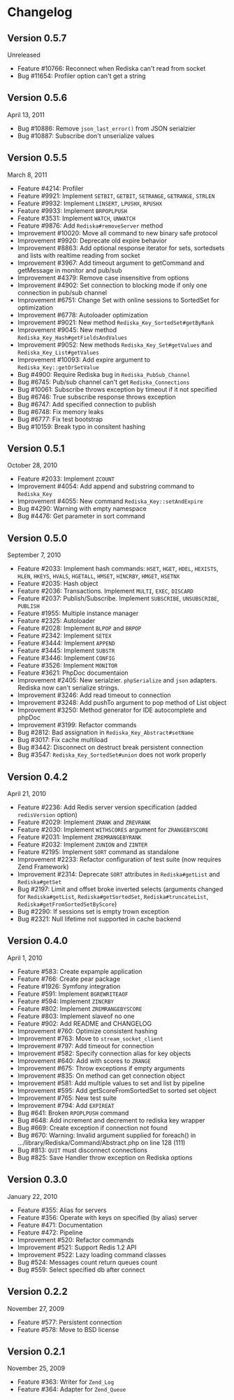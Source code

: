 Changelog
======

Version 0.5.7
---
Unreleased
 * Feature #10766: Reconnect when Rediska can't read from socket
 * Bug #11654: Profiler option can't get a string

Version 0.5.6
---
April 13, 2011

* Bug #10886: Remove `json_last_error()` from JSON serialzier
* Bug #10887: Subscribe don't unserialize values

Version 0.5.5
---
March 8, 2011

 * Feature #4214: Profiler
 * Feature #9921: Implement `SETBIT`, `GETBIT`, `SETRANGE`, `GETRANGE`, `STRLEN`
 * Feature #9932: Implement `LINSERT`, `LPUSHX`, `RPUSHX`
 * Feature #9933: Implement `BRPOPLPUSH`
 * Feature #3531: Implement `WATCH`, `UNWATCH`
 * Feature #9876: Add `Rediska#removeServer` method
 * Improvement #10020: Move all command to new binary safe protocol
 * Improvement #9920: Deprecate old expire behavior
 * Improvement #8863: Add optional response iterator for sets, sortedsets and lists with realtime reading from socket
 * Improvement #3967: Add timeout argument to getCommand and getMessage in monitor and pub/sub
 * Improvement #4379: Remove case insensitive from options
 * Improvement #4902: Set connection to blocking mode if only one connection in pub/sub channel
 * Improvement #6751: Change Set with online sessions to SortedSet for optimization
 * Improvement #6778: Autoloader optimization
 * Improvement #9021: New method `Rediska_Key_SortedSet#getByRank`
 * Improvement #9045: New method `Rediska_Key_Hash#getFieldsAndValues`
 * Improvement #9052: New methods `Rediska_Key_Set#getValues` and `Rediska_Key_List#getValues`
 * Improvement #10093: Add expire argument to `Rediska_Key::getOrSetValue`
 * Bug #4900: Require Rediska bug in `Rediska_PubSub_Channel`
 * Bug #6745: Pub/sub channel can't get `Rediska_Connections`
 * Bug #10061: Subscribe throws exception by timeout if it not specified
 * Bug #6746: True subscribe response throws exception
 * Bug #6747: Add specified connection to publish
 * Bug #6748: Fix memory leaks
 * Bug #6777: Fix test bootstrap
 * Bug #10159: Break typo in consitent hashing

Version 0.5.1
---
October 28, 2010
 
 * Feature #2033: Implement `ZCOUNT`
 * Improvement #4054: Add append and substring command to `Rediska_Key`
 * Improvement #4055: New command `Rediska_Key::setAndExpire`
 * Bug #4290: Warning with empty namespace
 * Bug #4476: Get parameter in sort command

Version 0.5.0
---
September 7, 2010

 * Feature #2033: Implement hash commands: `HSET`, `HGET`, `HDEL`, `HEXISTS`, `HLEN`, `HKEYS`, `HVALS`, `HGETALL`, `HMSET`, `HINCRBY`, `HMGET`, `HSETNX`
 * Feature #2035: Hash object
 * Feature #2036: Transactions. Implement `MULTI`, `EXEC`, `DISCARD`
 * Feature #2037: Publish/Subscribe. Implement `SUBSCRIBE`, `UNSUBSCRIBE`, `PUBLISH`
 * Feature #1955: Multiple instance manager
 * Feature #2325: Autoloader
 * Feature #2028: Implement `BLPOP` and `BRPOP`
 * Feature #2342: Implement `SETEX`
 * Feature #3444: Implement `APPEND`
 * Feature #3445: Implement `SUBSTR`
 * Feature #3446: Implement `CONFIG`
 * Feature #3526: Implement `MONITOR`
 * Feature #3621: PhpDoc documentaion
 * Improvement #2405: New serialzier. `phpSerialize` and `json` adapters. Rediska now can't serialize strings.
 * Improvement #3246: Add read timeout to connection
 * Improvement #3248: Add pushTo argument to pop method of List object
 * Improvement #3250: Method generator for IDE autocomplete and phpDoc
 * Improvement #3199: Refactor commands
 * Bug #2812: Bad assignation in `Rediska_Key_Abstract#setName`
 * Bug #3017: Fix cache multiload
 * Bug #3442: Disconnect on destruct break persistent connection
 * Bug #3547: `Rediska_Key_SortedSet#union` does not work properly

Version 0.4.2
---
April 21, 2010

 * Feature #2236: Add Redis server version specification (added `redisVersion` option)
 * Feature #2029: Implement `ZRANK` and `ZREVRANK`
 * Feature #2030: Implement `WITHSCORES` argument for `ZRANGEBYSCORE`
 * Feature #2031: Implement `ZREMRANGEBYRANK`
 * Feature #2032: Implement `ZUNION` and `ZINTER`
 * Feature #2195: Implement `SORT` command as standalone
 * Improvement #2233: Refactor configuration of test suite (now requires Zend Framework)
 * Improvement #2314: Deprecate `SORT` attributes in `Rediska#getList` and `Rediska#getSet`
 * Bug #2197: Limit and offset broke inverted selects (arguments changed for `Rediska#getList`, `Rediska#getSortedSet`, `Rediska#truncateList`, `Rediska#getFromSortedSetByScore`)
 * Bug #2290: If sessions set is empty trown exception
 * Bug #2321: Null lifetime not supported in cache backend

Version 0.4.0
---
April 1, 2010

 * Feature #583: Create expample application
 * Feature #766: Create pear package
 * Feature #1926: Symfony integration
 * Feature #591: Implement `BGREWRITEAOF`
 * Feature #594: Implement `ZINCRBY`
 * Feature #802: Implement `ZREMRANGEBYSCORE`
 * Feature #803: Implement slaveof no one
 * Feature #902: Add README and CHANGELOG
 * Improvement #760: Optimize consistent hashing
 * Improvement #763: Move to `stream_socket_client`
 * Improvement #797: Add timeout for connection
 * Improvement #582: Specify connection alias for key objects
 * Improvement #640: Add with scores to `ZRANGE`
 * Improvement #675: Throw exceptions if empty arguments
 * Improvement #835: On method can get connection object
 * Improvement #581: Add multiple values to set and list by pipeline
 * Improvement #595: Add getScoreFromSortedSet to sorted set object
 * Improvement #765: New test suite
 * Improvement #794: Add `EXPIREAT`
 * Bug #641: Broken `RPOPLPUSH` command
 * Bug #648: Add increment and decrement to rediska key wrapper
 * Bug #669: Create exception if connection not found
 * Bug #670: Warning: Invalid argument supplied for foreach() in .../library/Rediska/Command/Abstract.php on line 128 (111)
 * Bug #813: `QUIT` must disconnect connections
 * Bug #825: Save Handler throw exception on Rediska options

Version 0.3.0
---
January 22, 2010

 * Feature #355: Alias for servers
 * Feature #356: Operate with keys on specified (by alias) server
 * Feature #471: Documentation
 * Feature #472: Pipeline
 * Improvement #520: Refactor commands
 * Improvement #521: Support Redis 1.2 API
 * Improvement #522: Lazy loading command classes
 * Bug #524: Messages count return queues count
 * Bug #559: Select specified db after connect

Version 0.2.2
---
November 27, 2009

 * Feature #577: Persistent connection
 * Feature #578: Move to BSD license

Version 0.2.1
---
November 25, 2009

 * Feature #363: Writer for `Zend_Log`
 * Feature #364: Adapter for `Zend_Queue`
